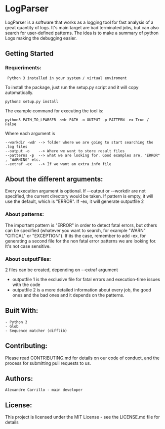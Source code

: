 # LogParser

LogParser is a software that works as a logging tool for fast analysis of a great quantity of logs.
It's main target are bad terminated jobs, but can also search for user-defined patterns. The idea is to make a summary of python Logs making the debugging easier. 

## Getting Started

### Requeriments:

	 Python 3 installed in your system / virtual enviroment

To install the package, just run the setup.py script and it will copy automatically.
		
	python3 setup.py install

The example command for executing the tool is:

 	python3 PATH_TO_LPARSER -wdr PATH -o OUTPUT -p PATTERN -ex True / False  

Where each argument is

	--workdir -wdr --> folder where we are going to start searching the .log files
	--output -o    --> Where we want to store result files
	--patterns -p  --> what we are looking for. Good examples are, "ERROR" , "WARNING" etc.
  	--extraf -ex   --> If we want an extra info file 


## About the different arguments:

Every execution argument is optional. If --output or --workdir are not specified, the current directory would be taken. If pattern is empty, it will use the default, which is "ERROR". If -ex, it will generate outputfile 2

### About patterns:

The important pattern is "ERROR" in order to detect fatal errors, but others can be specified (whatever you want to search, for example "WARN" "CITICAL" or "EXCEPTION"). If its the case, remember to add -ex, for generating a second file for the non fatal error patterns we are looking for. It's not case sensitive.


### About outputFiles:

2 files can be created, depending on --extraf argument

* outputfile 1 is the exclusive file for fatal errors and execution-time issues with the code 
* outputfile 2 is a more detailed information about every job, the good ones and the bad ones and it depends on the patterns.





## Built With:


	- Python 3
	- Glob
	- Sequence matcher (difflib)


## Contributing:


Please read CONTRIBUTING.md for details on our code of conduct, and the process for submitting pull requests to us.

## Authors:


	Alexandre Carrillo - main developer 

## License:

This project is licensed under the MIT License - see the LICENSE.md file for details
